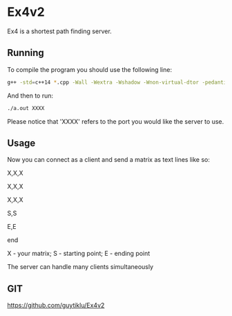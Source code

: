 # Ex4v2

Ex4 is a shortest path finding server.

## Running

To compile the program you should use the following line:

```bash
g++ -std=c++14 *.cpp -Wall -Wextra -Wshadow -Wnon-virtual-dtor -pedantic -o a.out -pthread
```
And then to run:
```bash
./a.out XXXX
```
Please notice that 'XXXX' refers to the port you would like the server to use.
## Usage

Now you can connect as a client and send a matrix as text lines like so:

X,X,X

X,X,X

X,X,X

S,S

E,E

end

X - your matrix;
S - starting point;
E - ending point

The server can handle many clients simultaneously

## GIT
https://github.com/guytiklu/Ex4v2
